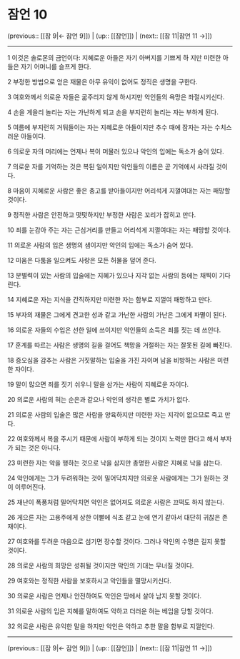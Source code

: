 # 잠언 10

(previous:: [[잠 9|← 잠언 9]]) | (up:: [[잠언]]) | (next:: [[잠 11|잠언 11 →]])

***




1 
이것은 솔로몬의 금언이다: 지혜로운 아들은 자기 아버지를 기쁘게 하 지만 미련한 아들은 자기 어머니를 슬프게 한다. 



2 
부정한 방법으로 얻은 재물은 아무 유익이 없어도 정직은 생명을 구한다. 



3 
여호와께서 의로운 자들은 굶주리지 않게 하시지만 악인들의 욕망은 좌절시키신다. 



4 
손을 게을리 놀리는 자는 가난하게 되고 손을 부지런히 놀리는 자는 부하게 된다. 



5 
여름에 부지런히 거둬들이는 자는 지혜로운 아들이지만 추수 때에 잠자는 자는 수치스러운 아들이다. 



6 
의로운 자의 머리에는 언제나 복이 머물러 있으나 악인의 입에는 독소가 숨어 있다. 



7 
의로운 자를 기억하는 것은 복된 일이지만 악인들의 이름은 곧 기억에서 사라질 것이다. 



8 
마음이 지혜로운 사람은 좋은 충고를 받아들이지만 어리석게 지껄여대는 자는 패망할 것이다. 



9 
정직한 사람은 안전하고 떳떳하지만 부정한 사람은 꼬리가 잡히고 만다. 



10 
죄를 눈감아 주는 자는 근심거리를 만들고 어리석게 지껄여대는 자는 패망할 것이다. 



11 
의로운 사람의 입은 생명의 샘이지만 악인의 입에는 독소가 숨어 있다. 



12 
미움은 다툼을 일으켜도 사랑은 모든 허물을 덮어 준다. 



13 
분별력이 있는 사람의 입술에는 지혜가 있으나 지각 없는 사람의 등에는 채찍이 기다린다. 



14 
지혜로운 자는 지식을 간직하지만 미련한 자는 함부로 지껄여 패망하고 만다. 



15 
부자의 재물은 그에게 견고한 성과 같고 가난한 사람의 가난은 그에게 파멸이 된다. 



16 
의로운 자들의 수입은 선한 일에 쓰이지만 악인들의 소득은 죄를 짓는 데 쓰인다. 



17 
훈계를 따르는 사람은 생명의 길을 걸어도 책망을 거절하는 자는 잘못된 길에 빠진다. 



18 
증오심을 감추는 사람은 거짓말하는 입술을 가진 자이며 남을 비방하는 사람은 미련한 자이다. 



19 
말이 많으면 죄를 짓기 쉬우니 말을 삼가는 사람이 지혜로운 자이다. 



20 
의로운 사람의 혀는 순은과 같으나 악인의 생각은 별로 가치가 없다. 



21 
의로운 사람의 입술은 많은 사람을 양육하지만 미련한 자는 지각이 없으므로 죽고 만다. 



22 
여호와께서 복을 주시기 때문에 사람이 부하게 되는 것이지 노력만 한다고 해서 부자가 되는 것은 아니다. 



23 
미련한 자는 악을 행하는 것으로 낙을 삼지만 총명한 사람은 지혜로 낙을 삼는다. 



24 
악인에게는 그가 두려워하는 것이 밀어닥치지만 의로운 사람에게는 그가 원하는 것이 이루어진다. 



25 
재난이 폭풍처럼 밀어닥치면 악인은 없어져도 의로운 사람은 끄떡도 하지 않는다. 



26 
게으른 자는 고용주에게 상한 이빨에 식초 같고 눈에 연기 같아서 대단히 귀찮은 존재이다. 



27 
여호와를 두려운 마음으로 섬기면 장수할 것이다. 그러나 악인의 수명은 길지 못할 것이다. 



28 
의로운 사람의 희망은 성취될 것이지만 악인의 기대는 무너질 것이다. 



29 
여호와는 정직한 사람을 보호하시고 악인들을 멸망시키신다. 



30 
의로운 사람은 언제나 안전하여도 악인은 땅에서 살아 남지 못할 것이다. 



31 
의로운 사람의 입은 지혜를 말하여도 악하고 더러운 혀는 베임을 당할 것이다. 



32 
의로운 사람은 유익한 말을 하지만 악인은 악하고 추한 말을 함부로 지껄인다.

***

(previous:: [[잠 9|← 잠언 9]]) | (up:: [[잠언]]) | (next:: [[잠 11|잠언 11 →]])
